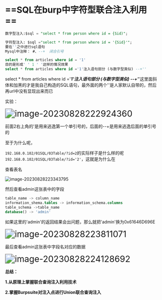 # ==SQL在burp中字符型联合注入利用==

```SQL
数字型注入:$sql = "select * from person where id = {Sid)";

字符型注入: $sql ="select * from person where id = '{Sid}'";
要在''之中进行sql语句
Mysql中注释： #、--+  闭合引号

select * from articles where id = '1'
目的是形成' ' 1 ' '这样的情况效果
select * from articles where id ='1'注入语句部分 (与数字型类似) --+''
```

select * from articles where id ='***1'注入语句部分 (与数字型类似) --+'***’这里面斜体和加黑的才是我自己构造的SQL语句，最外面的两个''是人家默认自带的，然后再url中没有显现出来而已

实验：

<img src="https://gitee.com/ymq_typroa/typroa/raw/main/image-20230828222924360.png" alt="image-20230828222924360" style="zoom:200%;" />

前面2右上角的'是用来逃逸第一个单引号的，后面的--+是用来逃逸后面的单引号的

至于为什么呢，

`192.168.0.102/01SQL/03Table/?id=2`的实际样子是什么样的呢 `192.168.0.102/01SQL/03Table/?id='2'`，这就是为什么在

查看表名

![image-20230828223343795](https://gitee.com/ymq_typroa/typroa/raw/main/image-20230828223343795.png)

然后查看admin这张表中的字段

```sql
table_name -> column_name
information_shema.tables -> information_schema.columns
table_schema ->table_name
database() -> 'admin'
```

如果这里的'admin'的返回结果会出问题，那么就把'admin'换为0x61646D696E

<img src="https://gitee.com/ymq_typroa/typroa/raw/main/image-20230828223811071.png" alt="image-20230828223811071" style="zoom:200%;" />

最后查看admin这张表中字段名对应的数据

<img src="https://gitee.com/ymq_typroa/typroa/raw/main/image-20230828224128692.png" alt="image-20230828224128692" style="zoom:200%;" />

**总结：**

**1.从原理上掌握联合查询注入利用技术**

**2.掌握Burpsuite对注入点进行Union联合查询注入**

